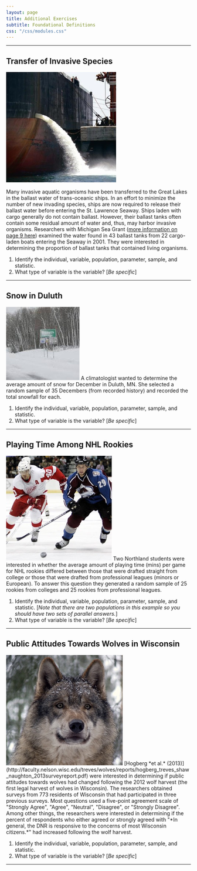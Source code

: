 ```yaml
---
layout: page
title: Additional Exercises
subtitle: Foundational Definitions
css: "/css/modules.css"
---
```


----

## Transfer of Invasive Species
<img src="zimgs/ballast-water.jpg" alt="Ballast Water Discharge" class="img-right">

Many invasive aquatic organisms have been transferred to the Great Lakes in the ballast water of trans-oceanic ships. In an effort to minimize the number of new invading species, ships are now required to release their ballast water before entering the St. Lawrence Seaway. Ships laden with cargo generally do not contain ballast. However, their ballast tanks often contain some residual amount of water and, thus, may harbor invasive organisms. Researchers with Michigan Sea Grant ([more information on page 9 here](http://www.miseagrant.umich.edu/downloads/upwellings/sum02.pdf)) examined the water found in 43 ballast tanks from 22 cargo-laden boats entering the Seaway in 2001. They were interested in determining the proportion of ballast tanks that contained living organisms.

1. Identify the individual, variable, population, parameter, sample, and statistic.
1. What type of variable is the variable? [*Be specific*]

----

## Snow in Duluth
<img src="zimgs/duluthsnow.jpg" alt="Duluth snow" class="img-right">
A climatologist wanted to determine the average amount of snow for December in Duluth, MN.  She selected a random sample of 35 Decembers (from recorded history) and recorded the total snowfall for each.

1. Identify the individual, variable, population, parameter, sample, and statistic.
1. What type of variable is the variable? [*Be specific*]

----

## Playing Time Among NHL Rookies
<img src="zimgs/nhlhockey.jpg" alt="Hockey" class="img-right">
Two Northland students were interested in whether the average amount of playing time (mins) per game for NHL rookies differed between those that were drafted straight from college or those that were drafted from professional leagues (minors or European).  To answer this question they generated a random sample of 25 rookies from colleges and 25 rookies from professional leagues.

1. Identify the individual, variable, population, parameter, sample, and statistic. [*Note that there are two populations in this example so you should have two sets of parallel answers.*]
1. What type of variable is the variable? [*Be specific*]

----

## Public Attitudes Towards Wolves in Wisconsin
<img src="zimgs/wiwolf.jpg" alt="Wolf" class="img-right">
[Hogberg *et al.* (2013)](http://faculty.nelson.wisc.edu/treves/wolves/reports/hogberg_treves_shaw_naughton_2013surveyreport.pdf) were interested in determining if public attitudes towards wolves had changed following the 2012 wolf harvest (the first legal harvest of wolves in Wisconsin).  The researchers obtained surveys from 773 residents of Wisconsin that had participated in three previous surveys.  Most questions used a five-point agreement scale of "Strongly Agree", "Agree", "Neutral", "Disagree", or "Strongly Disagree".  Among other things, the researchers were interested in determining if the percent of respondents who either agreed or strongly agreed with "*In general, the DNR is responsive to the concerns of most Wisconsin citizens.*" had increased following the wolf harvest.

1. Identify the individual, variable, population, parameter, sample, and statistic.
1. What type of variable is the variable? [*Be specific*]

----
